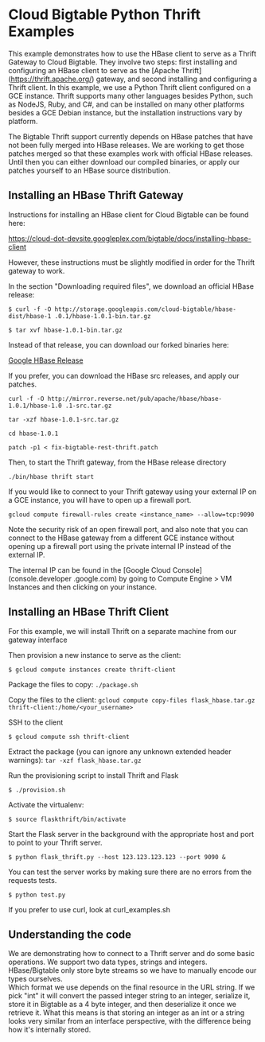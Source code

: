 # Cloud Bigtable Python Thrift Examples

This example demonstrates how to use the HBase client to serve as a 
Thrift Gateway to Cloud Bigtable. They involve two steps: first installing
and configuring an HBase client to serve as the [Apache Thrift]
(https://thrift.apache.org/) gateway, and second installing and configuring a 
Thrift client. In this example, we use a Python Thrift client configured on a 
GCE instance. Thrift supports many other languages besides Python, such as 
NodeJS, Ruby, and C#, and can be installed on many other platforms besides a 
GCE Debian instance, but the installation instructions vary by platform.

The Bigtable Thrift support currently depends on HBase patches that have not
been fully merged into HBase releases. We are working to get those patches
merged so that these examples work with official HBase releases. Until then
you can either download our compiled binaries, or apply our patches yourself
to an HBase source distribution.

## Installing an HBase Thrift Gateway

Instructions for installing an HBase client for Cloud Bigtable can be found
here:

https://cloud-dot-devsite.googleplex.com/bigtable/docs/installing-hbase-client

However, these instructions must be slightly modified in order for the 
Thrift gateway to work.


In the section "Downloading required files", we download an official HBase 
release:

`$ curl -f -O http://storage.googleapis.com/cloud-bigtable/hbase-dist/hbase-1
.0.1/hbase-1.0.1-bin.tar.gz`

`$ tar xvf hbase-1.0.1-bin.tar.gz`

Instead of that release, you can download our forked binaries here:

[Google HBase Release](https://github.com/GoogleCloudPlatform/cloud-bigtable-examples/releases/tag/v0.1.5)

If you prefer, you can download the HBase src releases, and apply our patches.

`curl -f -O http://mirror.reverse.net/pub/apache/hbase/hbase-1.0.1/hbase-1.0
.1-src.tar.gz`

`tar -xzf hbase-1.0.1-src.tar.gz`

`cd hbase-1.0.1`

`patch -p1 < fix-bigtable-rest-thrift.patch`
 
Then, to start the Thrift gateway, from the HBase release directory

`./bin/hbase thrift start`

If you would like to connect to your Thrift gateway using your external IP on a
 GCE instance, you will have to open up a firewall port.

`gcloud compute firewall-rules create <instance_name> --allow=tcp:9090`

Note the security risk of an open firewall port, and also note that you can 
connect to the HBase gateway from a different GCE instance without opening up
 a firewall port using the private internal IP instead of the external IP.
 
The internal IP can be found in the [Google Cloud Console](console.developer
.google.com) by going to Compute Engine > VM Instances and then clicking
on your instance.

## Installing an HBase Thrift Client

For this example, we will install Thrift on a separate machine from our
gateway interface

Then provision a new instance to serve as the client:

  `$ gcloud compute instances create thrift-client`

Package the files to copy:
  `./package.sh`

Copy the files to the client:
  `gcloud compute copy-files flask_hbase.tar.gz thrift-client:/home/<your_username>`

SSH to the client

  `$ gcloud compute ssh thrift-client`

Extract the package (you can ignore any unknown extended header warnings):
  `tar -xzf flask_hbase.tar.gz`

Run the provisioning script to install Thrift and Flask

  `$ ./provision.sh`

Activate the virtualenv:

  `$ source flaskthrift/bin/activate`

Start the Flask server in the background with the appropriate host and port to point to your Thrift server.


  `$ python flask_thrift.py --host 123.123.123.123 --port 9090 &`

You can test the server works by making sure there are no errors from the requests tests.

  `$ python test.py`

If you prefer to use curl, look at curl_examples.sh

## Understanding the code

We are demonstrating how to connect to a Thrift server and do some basic 
operations. We support two data types, strings and integers. HBase/Bigtable 
only store byte streams so we have to manually encode our types ourselves.  
Which format we use depends on the final resource in the URL string. If we  
pick "int" it will convert the passed integer string to an integer, serialize
 it, store it in Bigtable as a 4 byte integer, and then deserialize it once we
retrieve it. What this means is that storing an integer as an int or a string 
looks very similar from an interface perspective, with the difference being 
how it's internally stored.
